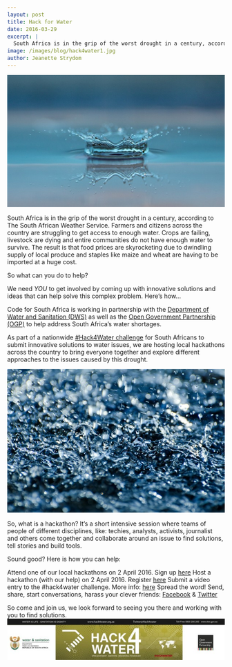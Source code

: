 ```yaml
---
layout: post
title: Hack for Water
date: 2016-03-29
excerpt: |
  South Africa is in the grip of the worst drought in a century, according to The South African Weather Service. You already know all of this, but what can you do to help? We need YOU to get involved by coming up with innovative tech and ideas that can help solve this complex problem. Here’s how...
image: /images/blog/hack4water1.jpg
author: Jeanette Strydom
---
```


<img src="/images/blog/hack4water1.jpg">

South Africa is in the grip of the worst drought in a century, according to The South African Weather Service. Farmers and citizens across the country are struggling to get access to enough water. Crops are failing, livestock are dying and entire communities do not have enough water to survive. The result is that food prices are skyrocketing due to dwindling supply of local produce and staples like maize and wheat are having to be imported at a huge cost.

So what can you do to help?

We need *YOU* to get involved by coming up with innovative solutions and ideas that can help solve this complex problem. Here’s how...

Code for South Africa is working in partnership with the [Department of Water and Sanitation (DWS)](https://www.dwa.gov.za/default.aspx) as well as the [Open Government Partnership (OGP)](http://www.opengovpartnership.org/) to help address South Africa’s water shortages. 

As part of a nationwide [#Hack4Water challenge](http://www.hack4water.org.za/) for South Africans to submit innovative solutions to water issues, we are hosting local hackathons across the country to bring everyone together and explore different approaches to the issues caused by this drought.  

<img src="/images/blog/hack4water2.jpg">

So, what is a hackathon? It’s a short intensive session where teams of people of different disciplines, like: techies, analysts, activists, journalist and others come together and collaborate around an issue to find solutions, tell stories and build tools.

Sound good? Here is how you can help:

Attend one of our local hackathons on 2 April 2016. Sign up [here](https://docs.google.com/forms/d/1P8foYUlfPzH4Mj4TrLX02Labmz5_45Hd1Y4ZivXOiFI/viewform)
Host a hackathon (with our help) on 2 April 2016. Register [here](https://docs.google.com/forms/d/1WB-ygiEdlKIYCin0pYv9XqF78yzLpvigreSLgPoxvO4/viewform)
Submit a video entry to the #hack4water challenge. More info: [here](http://www.hack4water.org.za/)
Spread the word! Send, share, start conversations, harass your clever friends: [Facebook](https://www.facebook.com/Hack4Water-181339348908125/?fref=ts) & [Twitter](https://twitter.com/Hack4Water)

So come and join us, we look forward to seeing you there and working with you to find solutions.
<img src="/images/blog/DWS-header.jpg">
